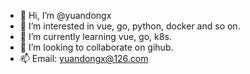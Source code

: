 - 👋 Hi, I’m @yuandongx
- 👀 I’m interested in vue, go, python, docker and so on.
- 🌱 I’m currently learning vue, go, k8s.
- 💞️ I’m looking to collaborate on gihub.
- 📫 Email: yuandongx@126.com

<!---
yuandongx/yuandongx is a ✨ special ✨ repository because its `README.md` (this file) appears on your GitHub profile.
You can click the Preview link to take a look at your changes.
--->
